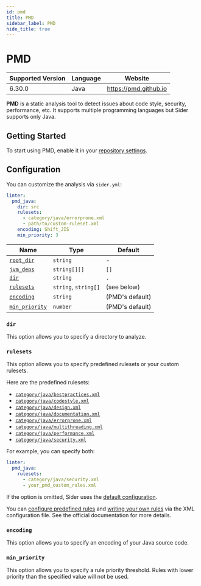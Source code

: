 ```yaml
---
id: pmd
title: PMD
sidebar_label: PMD
hide_title: true
---
```


# PMD

| Supported Version | Language | Website               |
| ----------------- | -------- | --------------------- |
| 6.30.0            | Java     | https://pmd.github.io |

**PMD** is a static analysis tool to detect issues about code style, security, performance, etc.
It supports multiple programming languages but Sider supports only Java.

## Getting Started

To start using PMD, enable it in your [repository settings](../../getting-started/repository-settings.md).

## Configuration

You can customize the analysis via `sider.yml`:

```yaml
linter:
  pmd_java:
    dir: src
    rulesets:
      - category/java/errorprone.xml
      - path/to/custom-ruleset.xml
    encoding: Shift_JIS
    min_priority: 3
```

| Name                                                                                  | Type                 | Default         |
| ------------------------------------------------------------------------------------- | -------------------- | --------------- |
| [`root_dir`](../../getting-started/custom-configuration.md#linteranalyzer_idroot_dir) | `string`             | -               |
| [`jvm_deps`](../../getting-started/custom-configuration.md#linteranalyzer_idjvm_deps) | `string[][]`         | `[]`            |
| [`dir`](#dir)                                                                         | `string`             | `.`             |
| [`rulesets`](#rulesets)                                                               | `string`, `string[]` | (see below)     |
| [`encoding`](#encoding)                                                               | `string`             | (PMD's default) |
| [`min_priority`](#min_priority)                                                       | `number`             | (PMD's default) |

### `dir`

This option allows you to specify a directory to analyze.

### `rulesets`

This option allows you to specify predefined rulesets or your custom rulesets.

Here are the predefined rulesets:

- [`category/java/bestpractices.xml`](https://github.com/pmd/pmd/blob/master/pmd-java/src/main/resources/category/java/bestpractices.xml)
- [`category/java/codestyle.xml`](https://github.com/pmd/pmd/blob/master/pmd-java/src/main/resources/category/java/codestyle.xml)
- [`category/java/design.xml`](https://github.com/pmd/pmd/blob/master/pmd-java/src/main/resources/category/java/design.xml)
- [`category/java/documentation.xml`](https://github.com/pmd/pmd/blob/master/pmd-java/src/main/resources/category/java/documentation.xml)
- [`category/java/errorprone.xml`](https://github.com/pmd/pmd/blob/master/pmd-java/src/main/resources/category/java/errorprone.xml)
- [`category/java/multithreading.xml`](https://github.com/pmd/pmd/blob/master/pmd-java/src/main/resources/category/java/multithreading.xml)
- [`category/java/performance.xml`](https://github.com/pmd/pmd/blob/master/pmd-java/src/main/resources/category/java/performance.xml)
- [`category/java/security.xml`](https://github.com/pmd/pmd/blob/master/pmd-java/src/main/resources/category/java/security.xml)

For example, you can specify both:

```yaml
linter:
  pmd_java:
    rulesets:
      - category/java/security.xml
      - your_pmd_custom_rules.xml
```

If the option is omitted, Sider uses the [default configuration](https://github.com/sider/runners/blob/master/images/pmd_java/default-ruleset.xml).

You can [configure predefined rules](https://pmd.github.io/pmd/pmd_userdocs_configuring_rules.html) and
[writing your own rules](https://pmd.github.io/pmd/pmd_userdocs_extending_writing_rules_intro.html) via the XML configuration file.
See the official documentation for more details.

### `encoding`

This option allows you to specify an encoding of your Java source code.

### `min_priority`

This option allows you to specify a rule priority threshold.
Rules with lower priority than the specified value will not be used.

